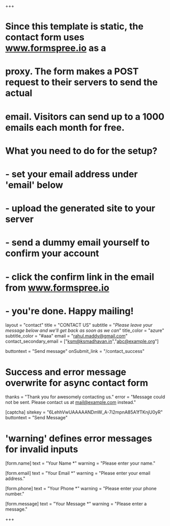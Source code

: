 +++
# Since this template is static, the contact form uses www.formspree.io as a
# proxy. The form makes a POST request to their servers to send the actual
# email. Visitors can send up to a 1000 emails each month for free.
#
# What you need to do for the setup?
#
# - set your email address under 'email' below
# - upload the generated site to your server
# - send a dummy email yourself to confirm your account
# - click the confirm link in the email from www.formspree.io
# - you're done. Happy mailing!

layout = "contact"
title = "CONTACT US"
subtitle = "_Please leave your message below and we'll get back as soon as we can_"
title_color = "azure"
subtitle_color = "#aaa"
email = "rahul.maddy@gmail.com"
contact_secondary_email = ["ksm@ksmadhavan.in","abc@example.org"]

buttontext = "Send message"
onSubmit_link = "/contact_success"



# Success and error message overwrite for async contact form
thanks = "Thank you for awesomely contacting us."
error = "Message could not be sent. Please contact us at mail@example.com instead."

[captcha]
sitekey = "6LehhVwUAAAAANDmW_A-7i2mpnA85A1fTKnjU0yR"
buttontext = "Send Message"

# 'warning' defines error messages for invalid inputs
[form.name]
text = "Your Name *"
warning = "Please enter your name."

[form.email]
text = "Your Email *"
warning = "Please enter your email address."

[form.phone]
text = "Your Phone *"
warning = "Please enter your phone number."

[form.message]
text = "Your Message *"
warning = "Please enter a message."

+++